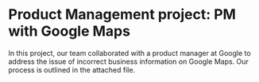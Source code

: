 # Product Management project: PM with Google Maps

In this project, our team collaborated with a product manager at Google to address the issue of incorrect business information on Google Maps. Our process is outlined in the attached file.

